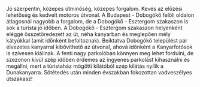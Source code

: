 Jó szerpentin, közepes útminőség, közepes forgalom. Kevés az előzési lehetőség és kedvelt motoros útvonal. A Budapest - Dobogókő felöli oldalon átlagosnál nagyobb a forgalom, de a Dobogókő - Esztergom szakaszon is sok a turista jó időben. A Dobogókő - Esztergom szakaszon helyenként eléggé összetöredezett az út, néha kanyarban és meglepően mély kátyúkkal (amit időnként befoltoznak). Beiktatva Dobogókő települést pár élvezetes kanyarral kibővíthető az útvonal, ahová időnként a Kanyarfotósok is szívesen kiállnak. A fenti nagy parkolóban könnyen meg lehet fordulni, de szezonon kívül szép időben érdemes az ingyenes parkolást kihasználni és megállni, mert a túristaház mögötti kilátóból szép kilátás nyílik a Dunakanyarra. Sötétedés után minden évszakban fokozottan vadveszélyes útszakasz!
